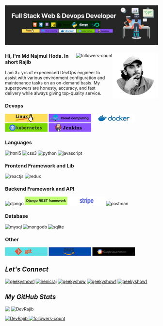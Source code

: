 
<!----------------------------------- Banner  ------------------------------------>

[![MasterHead](https://github.com/rajibsandy/rajibsandy/blob/main/01-slide-1%20(2).png)](#)


<!----------------------------------- About Section ------------------------------------>
<div>
  <img align="right" width="150" alt="Coding" src="https://raw.githubusercontent.com/rajibsandy/rajibsandy/main/MonitorARMS-DecorationBD_400x400-removebg-preview.png">
  <a href="https://github.com/rajibsandy?tab=followers">
     <img align="right" src="https://img.shields.io/github/followers/DevRajib?label=Followers&style=social" alt="followers-count">
  </a>
  <h3>Hi, I'm Md Najmul Hoda. In short  Rajib </h3>
  
  <p>
I am 3+ yrs of experienced DevOps engineer to assist with various environment configuration and maintenance tasks on an on-demand basis. My superpowers are honesty, accuracy, and fast delivery while always giving top-quality service.
  </P> 
  
</div>


<!----------------------------------- Tech Stack Section ------------------------------------>



</p>
<h3>Devops</h3>
<p>
    <img src="https://github.com/rajibsandy/rajibsandy/blob/main/sass%20(2)%20(1).png" alt="Cloud" />
    <img src="https://github.com/rajibsandy/rajibsandy/blob/main/CloudCumpu%20(1)%20(1).png" alt="Cloud" />
    <img src="https://github.com/rajibsandy/rajibsandy/blob/main/docker%20(2).png" alt="docker" />
    <img src="https://github.com/rajibsandy/rajibsandy/blob/main/docker%20(1)%20(1).png" alt="k8s" />
    <img src="https://github.com/rajibsandy/rajibsandy/blob/main/docker%20(3)%20(1).png" alt="jenkins" />
</p>


<!----------------------------------- Tech Stack Section ------------------------------------>

<h3>Languages</h3>
<p>
    <img src="https://img.shields.io/badge/HTML5-E34F26?style=for-the-badge&logo=html5&logoColor=white" alt="html5" />
    <img src="https://img.shields.io/badge/CSS3-1572B6?style=for-the-badge&logo=css3&logoColor=white" alt="css3" />
    <img src="https://img.shields.io/badge/Python-FFD43B?style=for-the-badge&logo=python&logoColor=blue" alt="python" />
    <img src="https://img.shields.io/badge/JavaScript-323330?style=for-the-badge&logo=javascript&logoColor=F7DF1E" alt="javascript" />
</p>


<h3>Frontend Framework and Lib</h3>
<p>
    <img src="https://img.shields.io/badge/React JS-20232A?style=for-the-badge&logo=react&logoColor=61DAFB" alt="reactjs" />
    <img src="https://img.shields.io/badge/Redux Toolkit-593D88?style=for-the-badge&logo=redux&logoColor=white" alt="redux" />
   
</p>



<h3>Backend Framework and API </h3>
<p>
    <img src="https://img.shields.io/badge/Django-092E20?style=for-the-badge&logo=django&logoColor=green" alt="django" />
    <img src="https://github.com/rajibsandy/rajibsandy/blob/main/Django%20REST%20framework%20(2)%20(3).png" alt="DRF" />
    <img src="https://github.com/rajibsandy/rajibsandy/blob/main/Django%20REST%20framework%20(1)%20(1).png" alt="django" />
    <img src="https://img.shields.io/badge/Postman-FF6C37?style=for-the-badge&logo=Postman&logoColor=white" alt="postman" />
</p>



<h3>Database</h3>
<p>
    <img src="https://img.shields.io/badge/MySQL-005C84?style=for-the-badge&logo=mysql&logoColor=white" alt="mysql" />
    <img src="https://img.shields.io/badge/MongoDB-4EA94B?style=for-the-badge&logo=mongodb&logoColor=white" alt="mongodb" />
    <img src="https://img.shields.io/badge/SQLite-07405E?style=for-the-badge&logo=sqlite&logoColor=white" alt="sqlite" />
</p>



<h3>Other</h3>
<p>
    <img src="https://github.com/rajibsandy/rajibsandy/blob/main/10%20(1).png" alt="github" />
    <img src="https://github.com/rajibsandy/rajibsandy/blob/main/12%20(2).png" alt="github" />
    <img src="https://github.com/rajibsandy/rajibsandy/blob/main/11%20(1).png" alt="digitalocean" />

</p>




<!----------------------------------- Social Media Links Section ------------------------------------>

<h2><i>Let's Connect</i></h2>
<p align="left" >
   <a href="https://twitter.com/#" target="blank"><img align="center" src="https://raw.githubusercontent.com/rahuldkjain/github-profile-readme-generator/master/src/images/icons/Social/twitter.svg" alt="geekyshow1" height="30" width="40" /></a>
  <a href="https://linkedin.com/in/mnhoda" target="blank"><img align="center" src="https://raw.githubusercontent.com/rahuldkjain/github-profile-readme-generator/master/src/images/icons/Social/linked-in-alt.svg" alt="irenicraj" height="30" width="40" /></a>
  <a href="https://www.facebook.com/mnhodarajib" target="blank"><img align="center" src="https://raw.githubusercontent.com/rahuldkjain/github-profile-readme-generator/master/src/images/icons/Social/facebook.svg" alt="geekyshow" height="30" width="40" /></a>
  <a href="https://instagram.com/#" target="blank"><img align="center" src="https://raw.githubusercontent.com/rahuldkjain/github-profile-readme-generator/master/src/images/icons/Social/instagram.svg" alt="geekyshow1" height="30" width="40" /></a>
  <a href="https://www.youtube.com/user/devops_hub6071" target="blank"><img align="center" src="https://raw.githubusercontent.com/rahuldkjain/github-profile-readme-generator/master/src/images/icons/Social/youtube.svg" alt="geekyshow1" height="30" width="40" /></a>

</p>

<!----------------------------------- GitHub Stats Section ------------------------------------>
<h2><i>My GitHub Stats</i></h2>

<p>
    <img align="center" src="https://github-readme-stats.vercel.app/api?username=DevRajib&show_icons=true&include_all_commits=true&count_private=true&hide=issues,contribs&border_radius=0&locale=en&theme=dark" height="139" />
    <img align="center" src="https://github-readme-stats.vercel.app/api/top-langs/?username=DevRajib&layout=compact&border_radius=0&theme=dark" alt="DevRajib" height="139" />
</p>



<!----------------------------------- Profile View Section ------------------------------------>

<p align="left">
    <a href="https://github.com/DevRajib">
        <img src="https://komarev.com/ghpvc/?username=DevRajib&label=Profile%20views&color=0e75b6&style=flat" alt="DevRajib" />
    </a>
    <a href="https://github.com/DevRajib?tab=followers">
        <img src="https://img.shields.io/github/followers/rajibsandy?label=Followers&style=social" alt="followers-count">
    </a>
</p>
